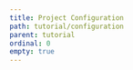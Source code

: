 ```yaml
---
title: Project Configuration
path: tutorial/configuration
parent: tutorial
ordinal: 0
empty: true
---
```

